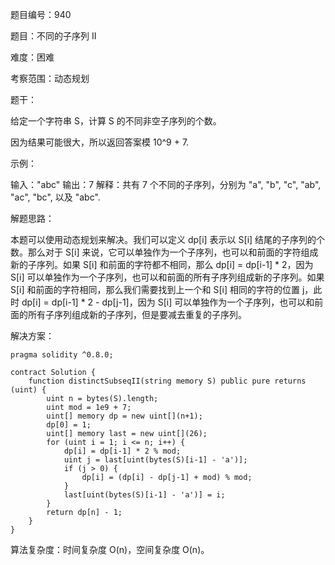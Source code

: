 题目编号：940

题目：不同的子序列 II

难度：困难

考察范围：动态规划

题干：

给定一个字符串 S，计算 S 的不同非空子序列的个数。

因为结果可能很大，所以返回答案模 10^9 + 7.

示例：

输入："abc"
输出：7
解释：共有 7 个不同的子序列，分别为 "a", "b", "c", "ab", "ac", "bc", 以及 "abc".

解题思路：

本题可以使用动态规划来解决。我们可以定义 dp[i] 表示以 S[i] 结尾的子序列的个数。那么对于 S[i] 来说，它可以单独作为一个子序列，也可以和前面的字符组成新的子序列。如果 S[i] 和前面的字符都不相同，那么 dp[i] = dp[i-1] * 2，因为 S[i] 可以单独作为一个子序列，也可以和前面的所有子序列组成新的子序列。如果 S[i] 和前面的字符相同，那么我们需要找到上一个和 S[i] 相同的字符的位置 j，此时 dp[i] = dp[i-1] * 2 - dp[j-1]，因为 S[i] 可以单独作为一个子序列，也可以和前面的所有子序列组成新的子序列，但是要减去重复的子序列。

解决方案：

```
pragma solidity ^0.8.0;

contract Solution {
    function distinctSubseqII(string memory S) public pure returns (uint) {
        uint n = bytes(S).length;
        uint mod = 1e9 + 7;
        uint[] memory dp = new uint[](n+1);
        dp[0] = 1;
        uint[] memory last = new uint[](26);
        for (uint i = 1; i <= n; i++) {
            dp[i] = dp[i-1] * 2 % mod;
            uint j = last[uint(bytes(S)[i-1] - 'a')];
            if (j > 0) {
                dp[i] = (dp[i] - dp[j-1] + mod) % mod;
            }
            last[uint(bytes(S)[i-1] - 'a')] = i;
        }
        return dp[n] - 1;
    }
}
```

算法复杂度：时间复杂度 O(n)，空间复杂度 O(n)。